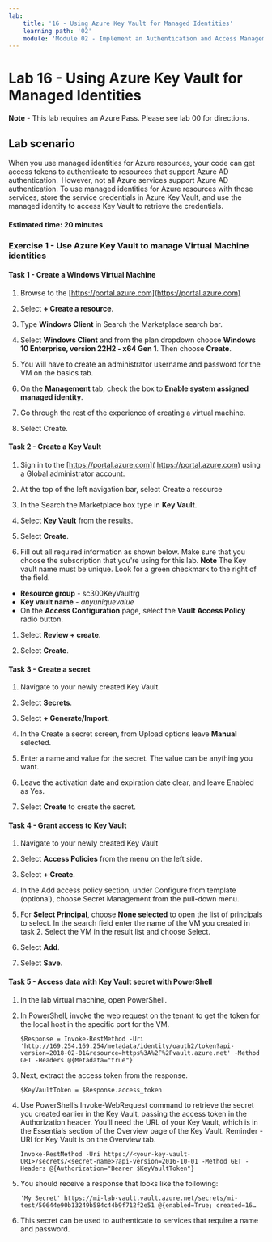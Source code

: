 ```yaml
---
lab:
    title: '16 - Using Azure Key Vault for Managed Identities'
    learning path: '02'
    module: 'Module 02 - Implement an Authentication and Access Management Solution'
---
```


# Lab 16 - Using Azure Key Vault for Managed Identities

**Note** - This lab requires an Azure Pass. Please see lab 00 for directions.

## Lab scenario

When you use managed identities for Azure resources, your code can get access tokens to authenticate to resources that support Azure AD authentication.  However, not all Azure services support Azure AD authentication. To use managed identities for Azure resources with those services, store the service credentials in Azure Key Vault, and use the managed identity to access Key Vault to retrieve the credentials.

#### Estimated time: 20 minutes

### Exercise 1 - Use Azure Key Vault to manage Virtual Machine identities

#### Task 1 - Create a Windows Virtual Machine

1. Browse to the [https://portal.azure.com](https://portal.azure.com)

1. Select **+ Create a resource**.

1. Type **Windows Client** in Search the Marketplace search bar.

1. Select **Windows Client** and from the plan dropdown choose **Windows 10 Enterprise, version 22H2 - x64 Gen 1**. Then choose **Create**.

1. You will have to create an administrator username and password for the VM on the basics tab.

1. On the **Management** tab, check the box to **Enable system assigned managed identity**.

1. Go through the rest of the experience of creating a virtual machine. 

1. Select Create.

#### Task 2 - Create a Key Vault

1. Sign in to the [https://portal.azure.com]( https://portal.azure.com) using a Global administrator account.

1. At the top of the left navigation bar, select Create a resource

1. In the Search the Marketplace box type in **Key Vault**.  

1. Select **Key Vault** from the results.

1. Select **Create**.

1. Fill out all required information as shown below. Make sure that you choose the subscription that you're using for this lab.
    **Note** The Key vault name must be unique. Look for a green checkmark to the right of the field.

 - **Resource group** - sc300KeyVaultrg
 - **Key vault name** - *anyuniquevalue*
 - On the **Access Configuration** page, select the **Vault Access Policy** radio button.
1. Select **Review + create**.

1. Select **Create**.


#### Task 3 - Create a secret

1. Navigate to your newly created Key Vault.

1. Select **Secrets**.

1. Select **+ Generate/Import**.

1. In the Create a secret screen, from Upload options leave **Manual** selected.

1. Enter a name and value for the secret.  The value can be anything you want. 

1. Leave the activation date and expiration date clear, and leave Enabled as Yes. 

1. Select **Create** to create the secret.

#### Task 4 - Grant access to Key Vault

1. Navigate to your newly created Key Vault

1. Select **Access Policies** from the menu on the left side.

1. Select **+ Create**.

1. In the Add access policy section, under Configure from template (optional), choose Secret Management from the pull-down menu.

1. For **Select Principal**, choose **None selected** to open the list of principals to select. In the search field enter the name of the VM you created in task 2.  Select the VM in the result list and choose Select.

1. Select **Add**.

1. Select **Save**.

#### Task 5 - Access data with Key Vault secret with PowerShell

1. In the lab virtual machine, open PowerShell.  

1. In PowerShell, invoke the web request on the tenant to get the token for the local host in the specific port for the VM.  

    ```
    $Response = Invoke-RestMethod -Uri 'http://169.254.169.254/metadata/identity/oauth2/token?api-version=2018-02-01&resource=https%3A%2F%2Fvault.azure.net' -Method GET -Headers @{Metadata="true"}
    ```

1. Next, extract the access token from the response.  

    ```
    $KeyVaultToken = $Response.access_token
    ```

1. Use PowerShell’s Invoke-WebRequest command to retrieve the secret you created earlier in the Key Vault, passing the access token in the Authorization header.  You’ll need the URL of your Key Vault, which is in the Essentials section of the Overview page of the Key Vault.  Reminder - URI for Key Vault is on the Overview tab.

    ```
    Invoke-RestMethod -Uri https://<your-key-vault-URI>/secrets/<secret-name>?api-version=2016-10-01 -Method GET -Headers @{Authorization="Bearer $KeyVaultToken"}
    ```
1. You should receive a response that looks like the following: 
    ```
    'My Secret' https://mi-lab-vault.vault.azure.net/secrets/mi-test/50644e90b13249b584c44b9f712f2e51 @{enabled=True; created=16…
    ```
1. This secret can be used to authenticate to services that require a name and password.
